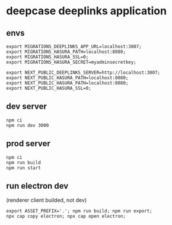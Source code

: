 # deepcase deeplinks application

## envs

```
export MIGRATIONS_DEEPLINKS_APP_URL=localhost:3007;
export MIGRATIONS_HASURA_PATH=localhost:8080;
export MIGRATIONS_HASURA_SSL=0;
export MIGRATIONS_HASURA_SECRET=myadminsecretkey;

export NEXT_PUBLIC_DEEPLINKS_SERVER=http://localhost:3007;
export NEXT_PUBLIC_HASURA_PATH=localhost:8080;
export NEXT_PUBLIC_HASURA_PATH=localhost:8080;
export NEXT_PUBLIC_HASURA_SSL=0;
```

## dev server

```
npm ci
npm run dev 3000
```

## prod server

```
npm ci
npm run build
npm run start
```

## run electron dev
(renderer client builded, not dev)

```
export ASSET_PREFIX='.'; npm run build; npm run export;
npx cap copy electron; npx cap open electron;
```
